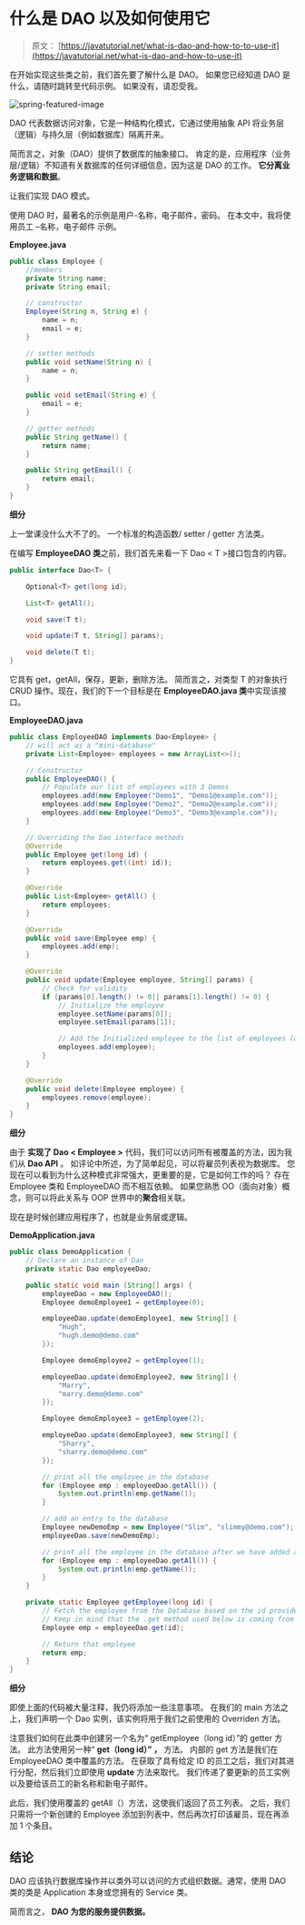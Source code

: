 # 什么是 DAO 以及如何使用它

> 原文： [https://javatutorial.net/what-is-dao-and-how-to-to-use-it](https://javatutorial.net/what-is-dao-and-how-to-use-it)

在开始实现这些类之前，我们首先要了解什么是 DAO。 如果您已经知道 DAO 是什么，请随时跳转至代码示例。 如果没有，请忍受我。

![spring-featured-image](img/d2f73752d8ae931b119dec1eac866973.jpg)

DAO 代表数据访问对象，它是一种结构化模式，它通过使用抽象 API 将业务层（逻辑）与持久层（例如数据库）隔离开来。

简而言之，对象（DAO）提供了数据库的抽象接口。 肯定的是，应用程序（业务层/逻辑）不知道有关数据库的任何详细信息，因为这是 DAO 的工作。 **它分离业务逻辑和数据**。

让我们实现 DAO 模式。

使用 DAO 时，最著名的示例是用户-名称，电子邮件，密码。 在本文中，我将使用员工 –名称，电子邮件 示例。

**Employee.java**

```java
public class Employee {
	//members
	private String name;
	private String email;

	// constructor
	Employee(String n, String e) {
		name = n;
		email = e;
	}

	// setter methods
	public void setName(String n) {
		name = n;
	}

	public void setEmail(String e) {
		email = e;
	}

	// getter methods
	public String getName() {
		return name;
	}

	public String getEmail() {
		return email;
	}
}
```

**细分**

上一堂课没什么大不了的。 一个标准的构造函数/ setter / getter 方法类。

在编写 **EmployeeDAO 类**之前，我们首先来看一下 Dao &lt; T &gt;接口包含的内容。

```java
public interface Dao<T> {

    Optional<T> get(long id);

    List<T> getAll();

    void save(T t);

    void update(T t, String[] params);

    void delete(T t);
}
```

它具有 get，getAll，保存，更新，删除方法。 简而言之，对类型 T 的对象执行 CRUD 操作。现在，我们的下一个目标是在 **EmployeeDAO.java 类**中实现该接口。

**EmployeeDAO.java**

```java
public class EmployeeDAO implements Dao<Employee> {
	// will act as a "mini-database"
	private List<Employee> employees = new ArrayList<>();

	// Constructor
	public EmployeeDAO() {
		// Populate our list of employees with 3 Demos
		employees.add(new Employee("Demo1", "Demo1@example.com"));
		employees.add(new Employee("Demo2", "Demo2@example.com"));
		employees.add(new Employee("Demo3", "Demo3@example.com"));
	}

	// Overriding the Dao interface methods
	@Override
	public Employee get(long id) {
		return employees.get((int) id));
	}

	@Override 
	public List<Employee> getAll() {
		return employees;
	}

	@Override
	public void save(Employee emp) {
		employees.add(emp);
	}

	@Override
	public void update(Employee employee, String[] params) {
		// Check for validity
		if (params[0].length() != 0|| params[1].length() != 0) {
			// Initialize the employee
			employee.setName(params[0]);
			employee.setEmail(params[1]);

			// Add the Initialized employee to the list of employees (a.k.a. DB)
			employees.add(employee);
		}
	}

	@Override
	public void delete(Employee employee) {
		employees.remove(employee);
	}
}
```

**细分**

由于 **实现了 Dao &lt; Employee &gt;** 代码，我们可以访问所有被覆盖的方法，因为我们从 **Dao API** 。 如评论中所述，为了简单起见，可以将雇员列表视为数据库。 您现在可以看到为什么这种模式非常强大，更重要的是，它是如何工作的吗？ 存在 Employee 类和 EmployeeDAO 而不相互依赖。 如果您熟悉 OO（面向对象）概念，则可以将此关系与 OOP 世界中的**聚合**相关联。

现在是时候创建应用程序了，也就是业务层或逻辑。

**DemoApplication.java**

```java
public class DemoApplication {
	// Declare an instance of Dao
	private static Dao employeeDao;

	public static void main (String[] args) {
		employeeDao = new EmployeeDAO();
		Employee demoEmployee1 = getEmployee(0);

		employeeDao.update(demoEmployee1, new String[] {
			"Hugh",
			"hugh.demo@demo.com"
		});

		Employee demoEmployee2 = getEmployee(1);

		employeeDao.update(demoEmployee2, new String[] {
			"Marry",
			"marry.demo@demo.com"
		});

		Employee demoEmployee3 = getEmployee(2);

		employeeDao.update(demoEmployee3, new String[] {
			"Sharry",
			"sharry.demo@demo.com"
		});

		// print all the employee in the database
		for (Employee emp : employeeDao.getAll()) {
			System.out.println(emp.getName());
		}

		// add an entry to the database
		Employee newDemoEmp = new Employee("Slim", "slimmy@demo.com");
		employeeDao.save(newDemoEmp);

		// print all the employee in the database after we have added another entry
		for (Employee emp : employeeDao.getAll()) {
			System.out.println(emp.getName());
		}
	}

	private static Employee getEmployee(long id) {
		// Fetch the employee from the Database based on the id provided
		// Keep in mind that the .get method used below is coming from the DAO class
		Employee emp = employeeDao.get(id);

		// Return that employee
		return emp;
	}
}
```

**细分**

即使上面的代码被大量注释，我仍将添加一些注意事项。 在我们的 main 方法之上，我们声明一个 Dao 实例，该实例将用于我们之前使用的 Overriden 方法。

注意我们如何在此类中创建另一个名为“ getEmployee（long id）”的 getter 方法。 此方法使用另一种“ **get（long id）” ，** 方法。 内部的 get 方法是我们在 EmployeeDAO 类中覆盖的方法。 在获取了具有给定 ID 的员工之后，我们对其进行分配，然后我们立即使用 **update** 方法来取代。 我们传递了要更新的员工实例以及要给该员工的新名称和新电子邮件。

此后，我们使用覆盖的 getAll（）方法，这使我们返回了员工列表。 之后，我们只需将一个新创建的 Employee 添加到列表中，然后再次打印该雇员，现在再添加 1 个条目。

## 结论

DAO 应该执行数据库操作并以类外可以访问的方式组织数据。通常，使用 DAO 类的类是 Application 本身或您拥有的 Service 类。

简而言之， **DAO 为您的服务提供数据。**